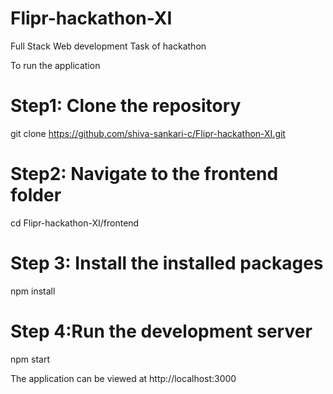 # Flipr-hackathon-XI
Full Stack Web development Task of hackathon

To run the application
# Step1: Clone the repository
git clone https://github.com/shiva-sankari-c/Flipr-hackathon-XI.git

# Step2: Navigate to the frontend folder
cd Flipr-hackathon-XI/frontend

# Step 3: Install the installed packages
npm install

# Step 4:Run the development server
npm start

The application can be viewed at http://localhost:3000
